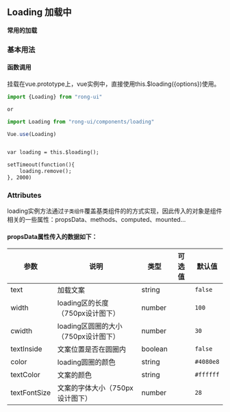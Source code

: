 ## Loading 加载中

**常用的加载**

### 基本用法

#### 函数调用
挂载在vue.prototype上，vue实例中，直接使用this.$loading({options})使用。

```js
import {Loading} from "rong-ui"

or

import Loading from "rong-ui/components/loading"

Vue.use(Loading)
```

```html

var loading = this.$loading();

setTimeout(function(){
    loading.remove();
}, 2000)

```

### Attributes

loading实例方法通过`子类组件`覆盖基类组件的的方式实现，因此传入的对象是组件相关的一些属性：propsData、methods、computed、mounted...

#### propsData属性传入的数据如下：

| 参数      | 说明    | 类型      | 可选值       | 默认值   |
|---------- |-------- |---------- |-------------  |-------- |
| text  | 加载文案    | string   |   | `false` |
| width  | loading区的长度（750px设计图下）    | number   |  | `100` |
| cwidth  | loading区圆圈的大小（750px设计图下）    | number   |  | `30` |
| textInside  | 文案位置是否在圆圈内    | boolean   |  | `false` |
| color  | loading圆圈的颜色    | string   |  | `#4080e8` |
| textColor  | 文案的颜色   | string   |  | `#ffffff` |
| textFontSize  | 文案的字体大小（750px设计图下）    | number   |  | `28` |
 
